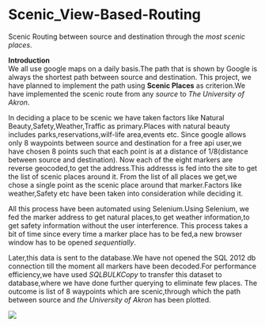 # Scenic_View-Based-Routing
Scenic Routing between source and destination through the <i>most scenic places</i>.

<b>Introduction</b></br>
We all use google maps on a daily basis.The path that is shown by Google is always the shortest path between source and destination.
This project, we have planned to implement the path using <b>Scenic Places</b> as criterion.We have implemented the scenic route from any <i>source</i> to <i>The University of Akron</i>.

In deciding a place to be scenic we have taken factors like Natural Beauty,Safety,Weather,Traffic as primary.Places with natural beauty includes parks,reservations,wilf-life area,events etc.
Since google allows only 8 waypoints between source and destination for a free api user,we have chosen  8 points such that each point is at a distance of 1/8(distance between source and destination).
Now each of the eight markers are reverse geocoded,to get the address.This addresss is fed into the site to get the list of scenic places around it.
From the list of all places we get,we chose a single point as the scenic place around that marker.Factors like weather,Safety etc have been taken into consideration while deciding it.

All this process have been automated using Selenium.Using Selenium, we fed the marker address to get natural places,to get weather information,to get safety information without the user interference.
This process takes a bit of time since every time a marker place has to be fed,a new browser window has to be opened <i>sequentially</i>.

Later,this data is sent to the database.We have not opened the SQL 2012 db connection till the moment all markers have been decoded.For performance efficiency,we have used <i>SQLBULKCopy</i> to transfer this dataset to database,where we have done further querying to eliminate few places.
The outcome is list of 8 waypoints which are scenic,through which the path between source and <i>the University of Akron</i> has been plotted.

<img src="C:/Users/jasda_000/Documents/GitHub/Scenic_View-Based-Routing/Scenic_Route_Final.png"/>

